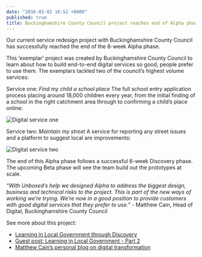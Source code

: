 ```yaml
---
date: "2016-03-02 16:52 +0000"
published: true
title: Buckinghamshire County Council project reaches end of Alpha phase
---
```


Our current service redesign project with Buckinghamshire County Council has successfully reached the end of the 8-week Alpha phase.<br/>
 
This ‘exemplar’ project was created by Buckinghamshire County Council to learn about how to build end-to-end digital services so good, people prefer to use them. The exemplars tackled two of the council’s highest volume services:<br/> 

Service one: <i>Find my child a school place</i>
The full school entry application process placing around 18,000 children every year, from the initial finding of a school in the right catchment area through to confirming a child’s place online:<br/>

![Digital service one](http://i1291.photobucket.com/albums/b548/grammccram/Screen%20Shot%202016-02-26%20at%2013.22.36_zpsjpdvq2mv.png)

Service two: <i>Maintain my street</i>
A service for reporting any street issues and a platform to suggest local are improvements:<br/>

![Digital service two](http://i1291.photobucket.com/albums/b548/grammccram/Screen%20Shot%202016-02-26%20at%2013.22.12_zpsvdlmbv0d.png)

The end of this Alpha phase follows a successful 6-week Discovery phase. The upcoming Beta phase will see the team build out the prototypes at scale.<br/>

<i>“With Unboxed’s help we designed Alpha to address the biggest design, business and technical risks to the project. This is part of the new ways of working we’re trying. We’re now in a good position to provide customers with good digital services that they prefer to use.”</i> - Matthew Cain, Head of Digital, Buckinghamshire County Council<br/>

See more about this project:<br/>

- [Learning in Local Government through Discovery](https://unboxed.co/blog/learning-in-local-government-through-discovery/)
- [Guest post: Learning in Local Government - Part 2](https://unboxed.co/blog/guest-post-learning-in-local-government-part-2/)
- [Matthew Cain’s personal blog on digital transformation](http://matthewcain.co.uk/digitalbucks/)

